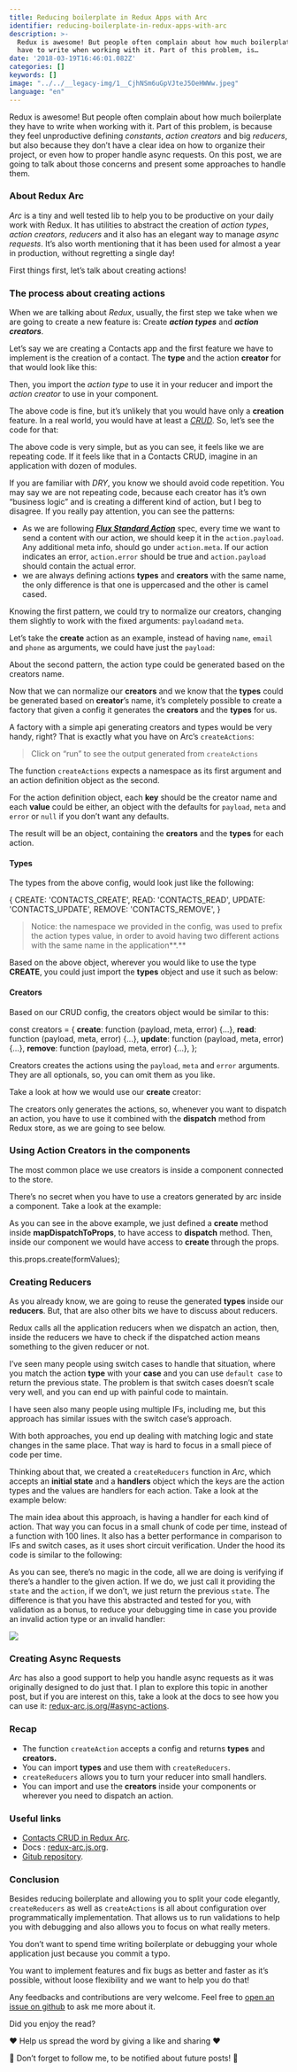 ```yaml
---
title: Reducing boilerplate in Redux Apps with Arc
identifier: reducing-boilerplate-in-redux-apps-with-arc
description: >-
  Redux is awesome! But people often complain about how much boilerplate they
  have to write when working with it. Part of this problem, is…
date: '2018-03-19T16:46:01.082Z'
categories: []
keywords: []
image: "../../__legacy-img/1__CjhNSm6uGpVJteJ5OeHWWw.jpeg"
language: "en"
---
```


Redux is awesome! But people often complain about how much boilerplate they have to write when working with it. Part of this problem, is because they feel unproductive defining _constants_, _action creators_ and big _reducers_, but also because they don’t have a clear idea on how to organize their project, or even how to proper handle async requests. On this post, we are going to talk about those concerns and present some approaches to handle them.

### About Redux Arc

_Arc_ is a tiny and well tested lib to help you to be productive on your daily work with Redux. It has utilities to abstract the creation of _action types_, _action creators_, _reducers_ and it also has an elegant way to manage _async requests_. It’s also worth mentioning that it has been used for almost a year in production, without regretting a single day!

First things first, let’s talk about creating actions!

### The process about creating actions

When we are talking about _Redux_, usually, the first step we take when we are going to create a new feature is: Create **_action types_** and **_action creators_**.

Let’s say we are creating a Contacts app and the first feature we have to implement is the creation of a contact. The **type** and the action **creator** for that would look like this:

Then, you import the _action type_ to use it in your reducer and import the _action creator_ to use in your component.

The above code is fine, but it’s unlikely that you would have only a **creation** feature. In a real world, you would have at least a [_CRUD_](https://pt.wikipedia.org/wiki/CRUD). So, let’s see the code for that:

The above code is very simple, but as you can see, it feels like we are repeating code. If it feels like that in a Contacts CRUD, imagine in an application with dozen of modules.

If you are familiar with _DRY_, you know we should avoid code repetition. You may say we are not repeating code, because each creator has it’s own “business logic” and is creating a different kind of action, but I beg to disagree. If you really pay attention, you can see the patterns:

*   As we are following [**_Flux Standard Action_**](https://github.com/redux-utilities/flux-standard-action) spec, every time we want to send a content with our action, we should keep it in the `action.payload`. Any additional meta info, should go under `action.meta`. If our action indicates an error, `action.error` should be true and `action.payload` should contain the actual error.
*   we are always defining actions **types** and **creators** with the same name, the only difference is that one is uppercased and the other is camel cased.

Knowing the first pattern, we could try to normalize our creators, changing them slightly to work with the fixed arguments: `payload`and `meta`.

Let’s take the **create** action as an example, instead of having `name`, `email` and `phone` as arguments, we could have just the `payload`:

About the second pattern, the action type could be generated based on the creators name.

Now that we can normalize our **creators** and we know that the **types** could be generated based on **creator**’s name, it’s completely possible to create a factory that given a config it generates the **creators** and the **types** for us.

A factory with a simple api generating creators and types would be very handy, right? That is exactly what you have on Arc’s `createActions`:

> Click on “run” to see the output generated from `createActions`

The function `createActions` expects a namespace as its first argument and an action definition object as the second.

For the action definition object, each **key** should be the creator name and each **value** could be either, an object with the defaults for `payload`, `meta` and `error` or `null` if you don’t want any defaults.

The result will be an object, containing the **creators** and the **types** for each action.

#### Types

The types from the above config, would look just like the following:

{
  CREATE: 'CONTACTS\_CREATE',
  READ:   'CONTACTS\_READ',
  UPDATE: 'CONTACTS\_UPDATE',
  REMOVE: 'CONTACTS\_REMOVE',
}

> Notice: the namespace we provided in the config, was used to prefix the action types value, in order to avoid having two different actions with the same name in the application**.**

Based on the above object, wherever you would like to use the type **CREATE**, you could just import the **types** object and use it such as below:

#### Creators

Based on our CRUD config, the creators object would be similar to this:

const creators = {
  **create**: function (payload, meta, error) {...},
  **read**:   function (payload, meta, error) {...},
  **update**: function (payload, meta, error) {...},
  **remove**: function (payload, meta, error) {...},
};

Creators creates the actions using the `payload`, `meta` and `error` arguments. They are all optionals, so, you can omit them as you like.

Take a look at how we would use our **create** creator:

The creators only generates the actions, so, whenever you want to dispatch an action, you have to use it combined with the **dispatch** method from Redux store, as we are going to see below.

### Using Action Creators in the components

The most common place we use creators is inside a component connected to the store.

There’s no secret when you have to use a creators generated by arc inside a component. Take a look at the example:

As you can see in the above example, we just defined a **create** method inside **mapDispatchToProps**, to have access to **dispatch** method. Then, inside our component we would have access to **create** through the props.

this.props.create(formValues);

### Creating Reducers

As you already know, we are going to reuse the generated **types** inside our **reducers**. But, that are also other bits we have to discuss about reducers.

Redux calls all the application reducers when we dispatch an action, then, inside the reducers we have to check if the dispatched action means something to the given reducer or not.

I’ve seen many people using switch cases to handle that situation, where you match the action **type** with your **case** and you can use `default case` to return the previous state. The problem is that switch cases doesn’t scale very well, and you can end up with painful code to maintain.

I have seen also many people using multiple IFs, including me, but this approach has similar issues with the switch case’s approach.

With both approaches, you end up dealing with matching logic and state changes in the same place. That way is hard to focus in a small piece of code per time.

Thinking about that, we created a `createReducers` function in _Arc_, which accepts an **initial state** and a **handlers** object which the keys are the action types and the values are handlers for each action. Take a look at the example below:

The main idea about this approach, is having a handler for each kind of action. That way you can focus in a small chunk of code per time, instead of a function with 100 lines. It also has a better performance in comparison to IFs and switch cases, as it uses short circuit verification. Under the hood its code is similar to the following:

As you can see, there’s no magic in the code, all we are doing is verifying if there’s a handler to the given action. If we do, we just call it providing the `state` and the `action`, if we don’t, we just return the previous `state`. The difference is that you have this abstracted and tested for you, with validation as a bonus, to reduce your debugging time in case you provide an invalid action type or an invalid handler:

![](../../__legacy-img/1__P0uAIdhZK6__hvOj62hoykw.png)

### Creating Async Requests

_Arc_ has also a good support to help you handle async requests as it was originally designed to do just that. I plan to explore this topic in another post, but if you are interest on this, take a look at the docs to see how you can use it: [redux-arc.js.org/#async-actions](http://redux-arc.js.org/#async-actions).

### Recap

*   The function `createAction` accepts a config and returns **types** and **creators.**
*   You can import **types** and use them with `createReducers`.
*   `createReducers` allows you to turn your reducer into small handlers.
*   You can import and use the **creators** inside your components or wherever you need to dispatch an action.

### Useful links

*   [Contacts CRUD in Redux Arc](https://github.com/redux-arc/redux-arc-demo).
*   Docs : [redux-arc.js.org](http://redux-arc.js.org).
*   [Gitub repository](https://github.com/viniciusdacal/redux-arc).

### Conclusion

Besides reducing boilerplate and allowing you to split your code elegantly, `createReducers` as well as `createActions` is all about configuration over programmatically implementation. That allows us to run validations to help you with debugging and also allows you to focus on what really meters.

You don’t want to spend time writing boilerplate or debugging your whole application just because you commit a typo.

You want to implement features and fix bugs as better and faster as it’s possible, without loose flexibility and we want to help you do that!

Any feedbacks and contributions are very welcome. Feel free to [open an issue on github](https://github.com/viniciusdacal/redux-arc/issues) to ask me more about it.

Did you enjoy the read?

️❤️ Help us spread the word by giving a like and sharing️️️️ ❤️

🖖 Don’t forget to follow me, to be notified about future posts! 🖖
